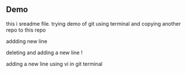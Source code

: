 ## Demo
this i sreadme file.
trying demo of git using terminal and copying another repo to this repo

addding new line 

deleting and adding a new line !

adding a new line using vi in git terminal
